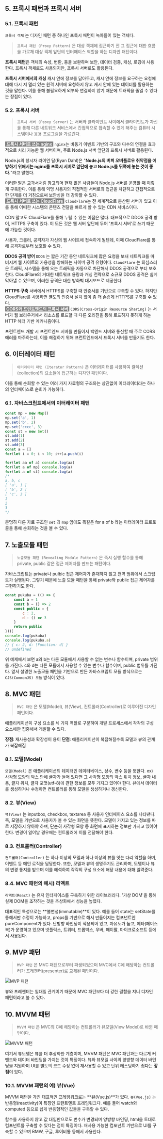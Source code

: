 ## 5. 프록시 패턴과 프록시 서버
### 5.1. 프록시 패턴
`프록시 객체` 는 디자인 패턴 중 하나인 프록시 패턴이 녹아들어 있는 객체다.

> `프록시 패턴 (Proxy Pattern)` 은 대상 객체에 접근하기 전 그 접근에 대한 흐름을 가로채 대상 객체 앞단의 인터페이스 역할을 하는 디자인 패턴이다. 


**프록시 패턴**은 객체의 속성, 변환, 등을 보완하며 보안, 데이터 검증, 캐싱, 로깅에 사용한다. 프록시 객체로도 사용되지만, 프록시 서버로도 활용된다.

**프록시 서버에서의 캐싱**
캐시 안에 정보를 담아두고, 캐시 안에 정보를 요구하는 요청에 대해 다시 저 멀리 있는 원격 서버에 요청하지 않고 캐시 안에 있는 데이터를 활용하는 것을 말한다. 이를 통해 불필요하게 외부와 연결하지 않기 때문에 트래픽을 줄일 수 있다는 장점이 있다.

### 5.2. 프록시 서버
>`프록시 서버 (Peoxy Server)` 는 서버와 클라이언트 사이에서 클라이언트가 자신을 통해 다른 네트워크 서비스에서 간접적으로 접속할 수 있게 해주는 컴퓨터 시스템이나 응용 프로그램을 가르킨다.

<span style="background-color: gray; color: white">&nbsp;**프록시 서버로 쓰는 nginx**&nbsp;</span>
`nginx`는 비동기 이벤트 기반의 구조와 다수의 연결을 효과적으로 처리 가능한 웹 서버이며, 주로 Node.js 서버 앞단의 프록시 서버로 활용된다.

Node.js의 창시자 라이언 달(Ryan Dahl)은 "**Node.js의 버퍼 오버플로우 취약점을 예방하기 위해서는 nginx를 프록시 서버로 앞단에 놓고 Node.js를 뒤쪽에 놓는 것이 좋다.**"라고 말했다.

이러한 말은 교과서처럼 참고되어 현재 많은 사람들이 Node.js 서버를 운영할 때 이렇게 구축한다. 이를 통해 익명 사용자의 직접적인 서버로의 접근을 차단하고 간접적으로 한 단게를 더 거침으로써 보안성을 더 강화할 수 있다.
<br>
<span style="background-color: gray; color: white">&nbsp;**프록시 서버로 쓰는 CloudFlare**&nbsp;</span>
`CloudFlare`는 전 세계적으로 분산된 서버가 있고 이를 통해 어떠한 시스템의 콘텐츠 전달을 빠르게 할 수 있는 CDN 서비스이다.

CDN 말고도 CloudFlare를 통해 누릴 수 있는 이점은 많다. 대표적으로 DDOS 공격 방어, HTTPS 구축이 있다. 이 모든 것은 웹 서버 앞단에 두어 '프록시 서버'로 쓰기 때문에 가능한 것이다.

사용자, 크롤러, 공격자가 자신의 웹 사이트에 접속하게 될텐데, 이때 CloudFlare를 통해 공격자로부터 보호할 수 있다.

**DDOS 공격 방어**
`DDOS` 는 짧은 기간 동안 네트워크에 많은 요청을 보내 네트워크를 마비시켜 웹 사이트의 가용성을 방해하는 사이버 공격 유형이다. `CloudFlare` 는 의심스러운 트래픽, 시스템을 통해 오는 트래픽을 자동으로 차단해서 DDOS 공격으로 부터 보호한다. CloudFlare의 거대한 네트워크 용량과 캐싱 전략으로 소규모 DDOS 공격은 쉽게 막아낼 수 있으며, 이러한 공격은 대한 방화벽 대시보드로 제공한다.

**HTTPS 구축**
서버에서 HTTPS를 구축할 때 인증서를 기반으로 구축할 수 있다. 하지만 CloudFlare를 사용하면 별도의 인증서 설치 없이 좀 더 손쉽게 HTTPS를 구축할 수 있다.
<br>
<span style="background-color: gray; color: white">&nbsp;**CORS와 프런트엔드의 프록시 서버**&nbsp;</span>
`CORS(Cross-Origin Resource Sharing)` 는 서버가 웹 브라우저에서 리소스를 로드할 때 다른 오리진을 통해 로드하지 못하게 하는 HTTP 헤더 기반 메커니즘이다.

프런트엔드 개발 시 프런트엔드 서버를 만들어서 백엔드 서버와 통신할 때 주로 CORS 에러를 마주하는데, 이를 해결하기 위해 프런트엔드에서 프록시 서버를 만들기도 한다.
<br>

## 6. 이터레이터 패턴
> `이터레이터 패턴 (Iterator Pattern)` 은 이터레이터를 사용하여 컬렉션(collection)의 요소들에 접근하는 디자인 패턴이다.

이를 통해 순회할 수 있는 여러 가지 자료형의 구조와는 상관없이 이터레이터라는 하나의 인터페이스로 순회가 가능하다.

### 6.1. 자바스크립트에서의 이터레이터 패턴
```javascript
const mp = new Map() 
mp.set('a', 1)
mp.set('b', 2)
mp.set('cccc', 3) 
const st = new Set() 
st.add(1)
st.add(2)
st.add(3) 
const a = []
for(let i = 0; i < 10; i++)a.push(i)

for(let aa of a) console.log(aa)
for(let a of mp) console.log(a)
for(let a of st) console.log(a) 
/* 
a, b, c 
[ 'a', 1 ]
[ 'b', 2 ]
[ 'c', 3 ]
1
2
3
*/
```
분명히 다른 자료 구조인 `set` 과 `map` 임에도 똑같은 for a of b 라는 이터레이터 프로토콜을 통해 순회하는 것을 볼 수 있다.
<br>

## 7. 노출모듈 패턴
> `노출모듈 패턴 (Revealing Module Pattern)` 은 즉시 실행 함수를 통해 private, public 같은 접근 제어자를 만드는 패턴이다.

자바스크립트는 private나 pulbic 접근 제어자가 존재하지 않고 전역 범위에서 스크립트가 실행된다. 그렇기 때문에 노출 모듈 패턴을 통해 private와 public 접근 제어자를 구현하기도 한다.

```javascript
const pukuba = (() => {
    const a = 1
    const b = () => 2
    const public = {
        c : 2, 
        d : () => 3
    }
    return public 
})() 
console.log(pukuba)
console.log(pukuba.a)
// { c: 2, d: [Function: d] }
// undefined
```

위 예제에서 보면 a와 b는 다른 모듈에서 사용할 수 없는 변수나 함수이며, private 범위를 가진다. c와 d는 다른 모듈에서 사용할 수 있는 변수나 함수이며, public 범위를 가진다. 앞서 설명한 노출모듈 패턴을 기반으로 만든 자바스크립트 모듈 방식으로는 `CJS(CommonJS) 모듈` 방식이 있다.
<br>

## 8. MVC 패턴
> `MVC 패턴` 은 모델(Model), 뷰(View), 컨트롤러(Controller)로 이루어진 디자인 패턴이다.

애플리케이션이 구성 요소를 세 가지 역할로 구분하여 개발 프로세스에서 각각의 구성 요소에만 집중해서 개발할 수 있다. 

**장점**: 재사용성과 확장성이 용이
**단점**: 애플리케이션이 복잡해질수록 모델과 뷰의 관계가 복잡해짐

### 8.1. 모델(Model)
`모델(Model)` 은 애플리케이션의 데이터인 데이터베이스, 상수, 변수 등을 뜻한다.
ex) 사각형 모양의 박스 안에 글자가 들어 있다면 그 사각형 모양의 박스 위치 정보, 글자 내용, 글자 위치, 글자 포맷(utf-8)에 관한 정보를 모두 가지고 있어야 한다. 뷰에서 데이터를 생성하거나 수정하면 컨트롤러를 통해 모델을 생성하거나 갱신한다.

### 8.2. 뷰(View)
`뷰(View)` 는 inputbox, checkbox, textarea 등 사용자 인터페이스 요소를 나타낸다. 즉, 모델을 기반으로 사용자가 볼 수 있는 화면을 뜻한다. 모델이 가지고 있는 정보를 따로 저장하지 않아야 하며, 단순히 사각형 모양 등 화면에 표시하는 정보만 가지고 있어야 한다. 변경이 일어날 경우에는 컨트롤러에 이를 전달해야 한다.

### 8.3. 컨트롤러(Controller)
`컨트롤러(Controller)` 는 하나 이상의 모델과 하나 이상의 뷰를 잇는 다리 역할을 하며, 이벤트 등 메인 로직을 담당한다. 또한, 모델과 뷰의 생명주기도 관리하며, 모델이나 뷰의 변경 통지를 받으며 이를 해석하여 각각의 구성 요소에 해당 내용에 대해 알려준다.

### 8.4. MVC 패턴의 예시) 리액트
`리액트(React)` 는 유저 인터페이스를 구축하기 위한 라이브러리다. '가상 DOM'을 통해 실제 DOM을 조작하는 것을 추상화해서 성능을 높였다.

대표적인 특성으로는 **불변성(immutable)**이 있다. 예를 들어 state는 setState를 통해서만 수정이 가능하고, props를 기반으로 해서 만들어지는 컴포넌트인 pureComponent가 있다. 단방향 바인딩이 적용되어 있고, 자유도가 높고, 메타(페이스북)가 운영하고 있으며 넷플릭스, 트위터, 드롭박스, 우버, 페이팔, 마이크로소프트 등에서 사용된다.
<br>

## 9. MVP 패턴
> `MVP 패턴` 은 MVC 패턴으로부터 파생되었으며 MVC에서 C에 해당하는 컨트롤러가 프레젠터(presenter)로 교체된 패턴이다.

![MVP 패턴](https://velog.velcdn.com/images/tlsl13/post/6c653b40-9a99-45ad-8cea-dbede6b53b7a/image.jpeg)

뷰와 프레젠터는 일대일 관계이기 때문에 MVC 패턴보다 더 강한 결합을 지니 디자인 패턴이라고 볼 수 있다.
<br>

## 10. MVVM 패턴
> `MVVM 패턴` 은 MVC의 C에 해당하는 컨트롤러가 뷰모델(View Model)로 바뀐 패턴이다.

![MVVM 패턴](https://velog.velcdn.com/images/tlsl13/post/c7fcb8c7-730e-48e6-b16e-ed9dedf8558d/image.jpeg)


여기서 뷰모델은 뷰를 더 추상화한 계층이며, MVVM 패턴은 MVC 패턴과는 다르게 커맨드와 데이터 바인딩을 가지는 것이 특징이다. 뷰와 뷰모델 사이의 양방향 데이터 바인딩을 지원하며 UI를 별도의 코드 수정 없이 재사용할 수 있고 단위 테스팅하기 쉽다는 **장점**이 있다.

### 10.1. MVVM 패턴의 예) 뷰(Vue)
MVVM 패턴을 가진 대표적인 프레임워크로는 **뷰(Vue.js)**가 있다. `뷰(Vue.js)` 는 반응형(reactivity)이 특징인 프런트엔트 프레임워크다. 예를 들어 watch와 computed 등으로 쉽게 반응형적인 값들을 구축할 수 있다.

함수를 사용하지 않고 값 대입만으로도 변수가 변경되며 양방향 바인딩, html을 토대로 컴포넌트를 구축할 수 있다는 점이 특징이다. 재사용 가능한 컴포넌트 기반으로 UI를 구축할 수 있으며 BMW, 구글, 루이비통 등에서 사용한다.
